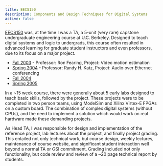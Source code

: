 ```yaml
---
title: EECS150
description: Components and Design Techniques for Digital Systems
active: false
---
```


[EECS150](http://www-inst.eecs.berkeley.edu/~cs150) was, at the time I was a TA, a 5-unit (very rare) capstone undergraduate engineering course at U.C. Berkeley.
Designed to teach digital systems and logic to undergrads, this course often resulted in advanced learning for graduate student instructors and even professors, due to its focus on a major project.

* [Fall 2003](http://www-inst.eecs.berkeley.edu/~cs150/fa03/) - Professor: Ron Fearing, Project: Video motion estimation
* [Spring 2004](http://www-inst.eecs.berkeley.edu/~cs150/sp04/) - Professor: Randy H. Katz, Project: Audio over Ethernet conferencing
* [Fall 2004](http://www-inst.eecs.berkeley.edu/~cs150/fa04/)
* [Spring 2005](http://www-inst.eecs.berkeley.edu/~cs150/sp05/)

In a ~15 week course, there were generally about 5 early labs designed to teach basic skills, followed by the project.
These projects were to be completed in two person teams, using ModelSim and Xilinx Virtex-E FPGAs on a custom board.
The combination of complex digital systems (without CPUs), and the need to implement a solution which would work on real hardware made these demanding projects.

As Head TA, I was responsible for design and implementation of the reference project, lab lectures about the project, and finally project grading.
This entailed not only technical work, but course design, weekly lectures, maintenance of course website, and significant student interaction well beyond a normal TA or GSI commitment.
Grading included not only functionality, but code review and review of a ~20 page technical report by students.
